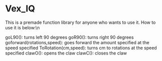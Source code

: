 # Vex_IQ
This is a premade function library for anyone who wants to use it. How to use it is below:\n


goL90(): turns left 90 degrees
goR90(): turns right 90 degrees 
goforward(rotations,speed): goes forward the amount specified at the speed specified
ToRotation(cm,speed): turns cm to rotations at the speed specified
clawO(): opens the claw 
clawC(): closes the claw



